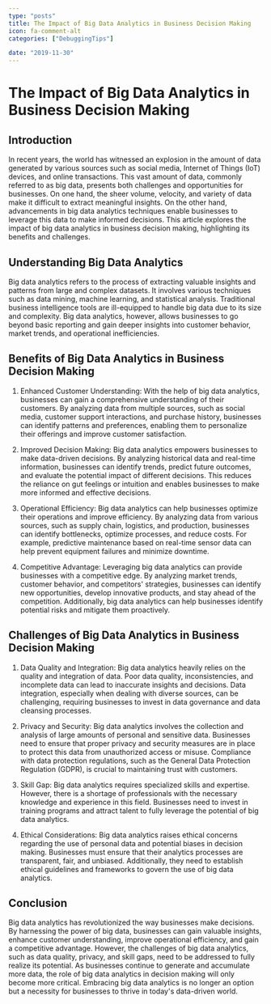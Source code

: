 ```yaml
---
type: "posts"
title: The Impact of Big Data Analytics in Business Decision Making
icon: fa-comment-alt
categories: ["DebuggingTips"]

date: "2019-11-30"
---
```




# The Impact of Big Data Analytics in Business Decision Making

## Introduction

In recent years, the world has witnessed an explosion in the amount of data generated by various sources such as social media, Internet of Things (IoT) devices, and online transactions. This vast amount of data, commonly referred to as big data, presents both challenges and opportunities for businesses. On one hand, the sheer volume, velocity, and variety of data make it difficult to extract meaningful insights. On the other hand, advancements in big data analytics techniques enable businesses to leverage this data to make informed decisions. This article explores the impact of big data analytics in business decision making, highlighting its benefits and challenges.

## Understanding Big Data Analytics

Big data analytics refers to the process of extracting valuable insights and patterns from large and complex datasets. It involves various techniques such as data mining, machine learning, and statistical analysis. Traditional business intelligence tools are ill-equipped to handle big data due to its size and complexity. Big data analytics, however, allows businesses to go beyond basic reporting and gain deeper insights into customer behavior, market trends, and operational inefficiencies.

## Benefits of Big Data Analytics in Business Decision Making

1. Enhanced Customer Understanding: With the help of big data analytics, businesses can gain a comprehensive understanding of their customers. By analyzing data from multiple sources, such as social media, customer support interactions, and purchase history, businesses can identify patterns and preferences, enabling them to personalize their offerings and improve customer satisfaction.

2. Improved Decision Making: Big data analytics empowers businesses to make data-driven decisions. By analyzing historical data and real-time information, businesses can identify trends, predict future outcomes, and evaluate the potential impact of different decisions. This reduces the reliance on gut feelings or intuition and enables businesses to make more informed and effective decisions.

3. Operational Efficiency: Big data analytics can help businesses optimize their operations and improve efficiency. By analyzing data from various sources, such as supply chain, logistics, and production, businesses can identify bottlenecks, optimize processes, and reduce costs. For example, predictive maintenance based on real-time sensor data can help prevent equipment failures and minimize downtime.

4. Competitive Advantage: Leveraging big data analytics can provide businesses with a competitive edge. By analyzing market trends, customer behavior, and competitors' strategies, businesses can identify new opportunities, develop innovative products, and stay ahead of the competition. Additionally, big data analytics can help businesses identify potential risks and mitigate them proactively.

## Challenges of Big Data Analytics in Business Decision Making

1. Data Quality and Integration: Big data analytics heavily relies on the quality and integration of data. Poor data quality, inconsistencies, and incomplete data can lead to inaccurate insights and decisions. Data integration, especially when dealing with diverse sources, can be challenging, requiring businesses to invest in data governance and data cleansing processes.

2. Privacy and Security: Big data analytics involves the collection and analysis of large amounts of personal and sensitive data. Businesses need to ensure that proper privacy and security measures are in place to protect this data from unauthorized access or misuse. Compliance with data protection regulations, such as the General Data Protection Regulation (GDPR), is crucial to maintaining trust with customers.

3. Skill Gap: Big data analytics requires specialized skills and expertise. However, there is a shortage of professionals with the necessary knowledge and experience in this field. Businesses need to invest in training programs and attract talent to fully leverage the potential of big data analytics.

4. Ethical Considerations: Big data analytics raises ethical concerns regarding the use of personal data and potential biases in decision making. Businesses must ensure that their analytics processes are transparent, fair, and unbiased. Additionally, they need to establish ethical guidelines and frameworks to govern the use of big data analytics.

## Conclusion

Big data analytics has revolutionized the way businesses make decisions. By harnessing the power of big data, businesses can gain valuable insights, enhance customer understanding, improve operational efficiency, and gain a competitive advantage. However, the challenges of big data analytics, such as data quality, privacy, and skill gaps, need to be addressed to fully realize its potential. As businesses continue to generate and accumulate more data, the role of big data analytics in decision making will only become more critical. Embracing big data analytics is no longer an option but a necessity for businesses to thrive in today's data-driven world.